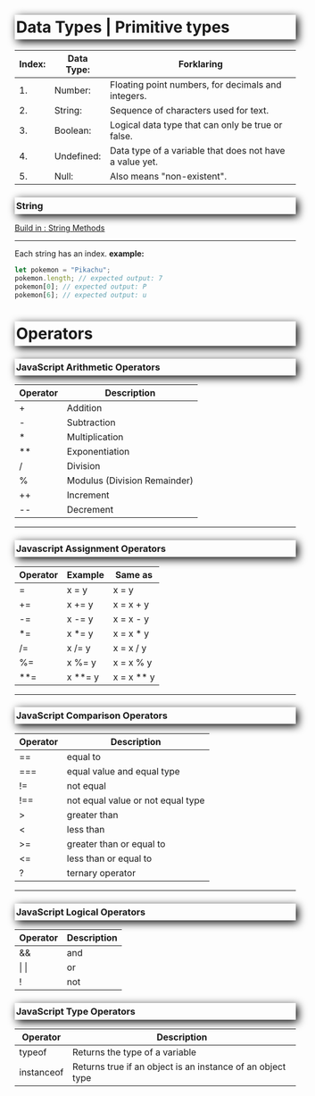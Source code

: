 <style>

h1, h3 {
    /* offset-x | offset-y | blur-radius | color */
    box-shadow: 4px 4px 15px black;
    /* top | right | bottom | left */
    padding: 5px 0px 5px 2.5px;
}

</style>
# Data Types | Primitive types
Index: | Data Type: | Forklaring
------- | ------- | -------
1. | Number: | Floating point numbers, for decimals and integers.
2. | String: | Sequence of characters used for text.
3. | Boolean: | Logical data type that can only be true or false.
4. | Undefined: | Data type of a variable that does not have a value yet.
5. | Null: | Also means "non-existent".

### String
[Build in : String Methods](https://developer.mozilla.org/en-US/docs/Web/JavaScript/Reference/Global_Objects/String)

---

Each string has an index. **example:**
```javascript
let pokemon = "Pikachu";
pokemon.length; // expected output: 7
pokemon[0]; // expected output: P
pokemon[6]; // expected output: u
```
# Operators
### JavaScript Arithmetic Operators
Operator | Description 
------- | ------- 
+   | Addition
-   | Subtraction
*   | Multiplication
**   | Exponentiation
/  | Division
%   | Modulus (Division Remainder)
++   | Increment
--   | Decrement

---

### Javascript Assignment Operators

Operator | Example | Same as |
------- | ------- | ------- |
=    | x = y    |   x = y
+=   | x += y   | x = x + y
-=   | x -= y   | x = x - y
*=   | x *= y   | x = x * y
/=   | x /= y   | x = x / y
%=   | x %= y   | x = x % y
**=  | x **= y  | x = x ** y

---
###  JavaScript Comparison Operators
Operator | Description 
------- | -------
==  | equal to
=== | equal value and equal type
!=  | not equal
!== | not equal value or not equal type
>   | greater than
<   | less than
>=  | greater than or equal to
<=  | less than or equal to
?   | ternary operator

---
### JavaScript Logical Operators
Operator | Description 
------- | ------- 
&&  | and
&#x7c; &#x7c;  | or
!   |  not

### JavaScript Type Operators
Operator | Description 
------- | -------  
typeof  |  Returns the type of a variable
instanceof  |   Returns true if an object is an instance of an object type